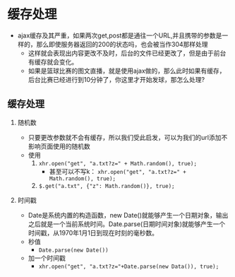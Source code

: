 # 缓存处理
* ajax缓存及其严重，如果两次get,post都是通往一个URL,并且携带的参数是一样的，那么即使服务器返回的200的状态吗，也会被当作304那样处理
    * 这样就会表现出内容更改不及时，后台的文件已经更改了，但是由于前台有缓存就会变化。
    * 如果是篮球比赛的图文直播，就是使用ajax做的，那么此时如果有缓存，后台比赛已经进行到10分钟了，你这里才开始发球，那怎么处理?
    
## 缓存处理
1. 随机数
    * 只要更改参数就不会有缓存，所以我们受此启发，可以为我们的url添加不影响页面使用的随机数
    * 使用
        1. `xhr.open("get", "a.txt?z=" + Math.random(), true);`
            * 甚至可以不写k： `xhr.open("get", "a.txt?z=" + Math.random(), true);`
        2. `$.get("a.txt", {"z": Math.random()}, true);`
    
2. 时间戳
    * Date是系统内置的构造函数，new Date()就能够产生一个日期对象，输出之后就是一个当前系统时间。Date.parse(日期时间对象)就能够产生一个时间戳，从1970年1月1日到现在时刻的毫秒数。
    * 秒值
        * `Date.parse(new Date())`
    * 加一个时间戳
        * `xhr.open("get", "a.txt?z="+Date.parse(new Data()), true);`    
   